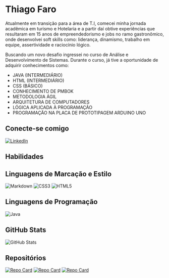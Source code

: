 
# Thiago Faro
Atualmente em transição para a área de T.I, comecei minha jornada acadêmica em turismo e Hotelaria e a partir daí obtive experiências que resultaram em 15 anos de empreendedorismo e jobs no ramo gastronômico, onde desenvolvei soft skills como: liderança, dinamismo, trabalho em equipe, assertividade e raciocínio lógico.

Buscando um novo desafio ingressei no curso de Análise e Desenvolvimento de Sistemas. Durante o curso, já tive a oportunidade de adquirir conhecimentos como:

- JAVA (INTERMEDIÁRIO)
- HTML (INTERMEDIÁRIO)
- CSS (BÁSICO)
- CONHECIMENTO DE PMBOK 
- METODOLOGIA ÁGIL 
- ARQUITETURA DE COMPUTADORES
- LÓGICA APLICADA À PROGRAMAÇÃO
- PROGRAMAÇÃO NA PLACA DE PROTOTIPAGEM ARDUINO UNO 

## Conecte-se comigo
[![LinkedIn](https://img.shields.io/badge/LinkedIn-000?style=for-the-badge&logo=linkedin&logoColor=0E76A8)](https://www.linkedin.com/in/thiagofaro/)
## Habilidades
## Linguagens de Marcação e Estilo
![Markdown](https://img.shields.io/badge/Markdown-000?style=for-the-badge&logo=markdown)
![CSS3](https://img.shields.io/badge/CSS3-000?style=for-the-badge&logo=css3&logoColor=264CE4) ![HTML5](https://img.shields.io/badge/HTML5-000?style=for-the-badge&logo=html5) 

## Linguagens de Programação
![Java](https://img.shields.io/badge/Java-000?style=for-the-badge&logo=java)



## GitHub Stats
![GitHub Stats](https://github-readme-stats.vercel.app/api?username=thfaro&theme=transparent&bg_color=000&border_color=30A3DC&show_icons=true&icon_color=30A3DC&title_color=E94D5F&text_color=FFF) 

## Repositórios
[![Repo Card](https://github-readme-stats.vercel.app/api/pin/?username=thfaro&repo=POO&bg_color=000&border_color=30A3DC&show_icons=true&icon_color=30A3DC&title_color=E94D5F&text_color=FFF)](https://github.com/thfaro/POO)
[![Repo Card](https://github-readme-stats.vercel.app/api/pin/?username=thfaro&repo=Trilha-Java-Basico&bg_color=000&border_color=30A3DC&show_icons=true&icon_color=30A3DC&title_color=E94D5F&text_color=FFF)](https://github.com/thfaro/Trilha-Java-Basico)
[![Repo Card](https://github-readme-stats.vercel.app/api/pin/?username=thfaro&repo=Smart-Trash-Can&bg_color=000&border_color=30A3DC&show_icons=true&icon_color=30A3DC&title_color=E94D5F&text_color=FFF)](https://github.com/thfaro/Smart-Trash-Can)

